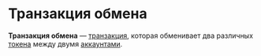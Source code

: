 # Транзакция обмена

**Транзакция обмена** — [транзакция](/blockchain/transaction.md), которая обменивает два различных [токена](/blockchain/token.md) между двумя [аккаунтами](/blockchain/account).
